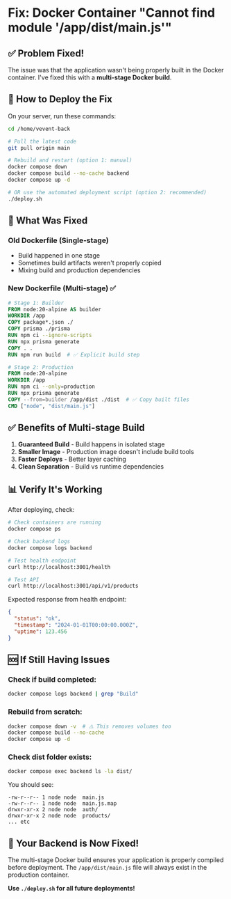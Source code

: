 # Fix: Docker Container "Cannot find module '/app/dist/main.js'"

## ✅ Problem Fixed!

The issue was that the application wasn't being properly built in the Docker container. I've fixed this with a **multi-stage Docker build**.

## 🚀 How to Deploy the Fix

On your server, run these commands:

```bash
cd /home/vevent-back

# Pull the latest code
git pull origin main

# Rebuild and restart (option 1: manual)
docker compose down
docker compose build --no-cache backend
docker compose up -d

# OR use the automated deployment script (option 2: recommended)
./deploy.sh
```

## 🔧 What Was Fixed

### **Old Dockerfile (Single-stage)**
- Build happened in one stage
- Sometimes build artifacts weren't properly copied
- Mixing build and production dependencies

### **New Dockerfile (Multi-stage) ✅**
```dockerfile
# Stage 1: Builder
FROM node:20-alpine AS builder
WORKDIR /app
COPY package*.json ./
COPY prisma ./prisma
RUN npm ci --ignore-scripts
RUN npx prisma generate
COPY . .
RUN npm run build  # ✅ Explicit build step

# Stage 2: Production
FROM node:20-alpine
WORKDIR /app
RUN npm ci --only=production
RUN npx prisma generate
COPY --from=builder /app/dist ./dist  # ✅ Copy built files
CMD ["node", "dist/main.js"]
```

## ✅ Benefits of Multi-stage Build

1. **Guaranteed Build** - Build happens in isolated stage
2. **Smaller Image** - Production image doesn't include build tools
3. **Faster Deploys** - Better layer caching
4. **Clean Separation** - Build vs runtime dependencies

## 📊 Verify It's Working

After deploying, check:

```bash
# Check containers are running
docker compose ps

# Check backend logs
docker compose logs backend

# Test health endpoint
curl http://localhost:3001/health

# Test API
curl http://localhost:3001/api/v1/products
```

Expected response from health endpoint:
```json
{
  "status": "ok",
  "timestamp": "2024-01-01T00:00:00.000Z",
  "uptime": 123.456
}
```

## 🆘 If Still Having Issues

### Check if build completed:
```bash
docker compose logs backend | grep "Build"
```

### Rebuild from scratch:
```bash
docker compose down -v  # ⚠️ This removes volumes too
docker compose build --no-cache
docker compose up -d
```

### Check dist folder exists:
```bash
docker compose exec backend ls -la dist/
```

You should see:
```
-rw-r--r-- 1 node node  main.js
-rw-r--r-- 1 node node  main.js.map
drwxr-xr-x 2 node node  auth/
drwxr-xr-x 2 node node  products/
... etc
```

## 🎉 Your Backend is Now Fixed!

The multi-stage Docker build ensures your application is properly compiled before deployment. The `/app/dist/main.js` file will always exist in the production container.

**Use `./deploy.sh` for all future deployments!**

